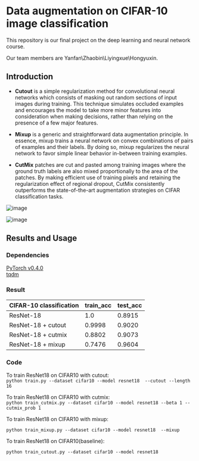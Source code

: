 # Data augmentation on CIFAR-10 image classification

This repository  is our final project on the deep learning and neural network course.

Our team members are Yanfan\Zhaobin\Liyingxue\Hongyuxin.

## Introduction

- **Cutout** is a simple regularization method for convolutional neural networks which consists of masking out random sections of input images during training. This technique simulates occluded examples and encourages the model to take more minor features into consideration when making decisions, rather than relying on the presence of a few major features.  

- **Mixup**  is a generic and straightforward data augmentation principle. In essence, mixup trains a neural network on convex combinations of pairs of examples and their labels. By doing so, mixup regularizes the neural network to favor simple linear behavior in-between training examples.

-  **CutMix**  patches are cut and pasted among training images where the ground truth labels are also mixed proportionally to the area of the patches. By making efficient use of training pixels and retaining the regularization effect of regional dropout, CutMix consistently outperforms the state-of-the-art augmentation strategies on CIFAR  classification tasks.

![image](https://github.com/Ivanyan0516/nndl-pj/tree/master/images/1.png)

![image](https://github.com/Ivanyan0516/nndl-pj/tree/master/images/2.png)

## Results and Usage

### Dependencies

[PyTorch v0.4.0](http://pytorch.org/)  
[tqdm](https://pypi.python.org/pypi/tqdm)

### Result 
| CIFAR-10 classification | train_acc | test_acc |
| ----------------------- | --------- | -------- |
| ResNet-18               | 1.0       | 0.8915   |
| ResNet-18 + cutout      | 0.9998    | 0.9020   |
| ResNet-18 + cutmix      | 0.8802    | 0.9073   |
| ResNet-18 + mixup       | 0.7476    | 0.9604   |

### Code

To train ResNet18 on CIFAR10 with  cutout:    
`python train.py --dataset cifar10 --model resnet18  --cutout --length 16`

To train ResNet18 on CIFAR10 with cutmix:  
`python train_cutmix.py --dataset cifar10 --model resnet18 --beta 1 --cutmix_prob 1`

To train ResNet18 on CIFAR10 with mixup:  

`python train_mixup.py --dataset cifar10 --model resnet18  --mixup `

To train ResNet18 on CIFAR10(baseline):

`python train_cutout.py --dataset cifar10 --model resnet18  `

